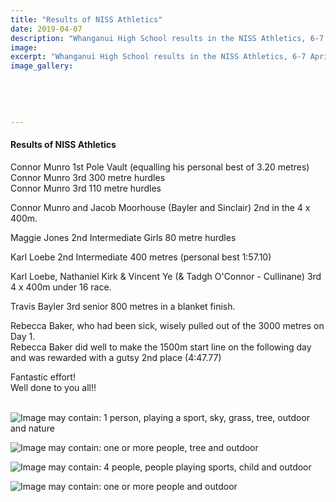```yaml
---
title: "Results of NISS Athletics"
date: 2019-04-07
description: "Whanganui High School results in the NISS Athletics, 6-7 April 2019 in Tauranga Domain, Tauranga..."
image: 
excerpt: "Whanganui High School results in the NISS Athletics, 6-7 April 2019 in Tauranga Domain, Tauranga."
image_gallery:
    
    
    
    
    
---
```


<h4>Results of NISS Athletics</h4>
<p>Connor Munro 1st Pole Vault (equalling his personal best of 3.20 metres)<br />Connor Munro 3rd 300 metre hurdles<br />Connor Munro 3rd 110 metre hurdles</p>
<div class="text_exposed_show">
<p>Connor Munro and Jacob Moorhouse (Bayler and Sinclair) 2nd in the 4 x 400m.</p>
<p>Maggie Jones 2nd Intermediate Girls 80 metre hurdles</p>
<p>Karl Loebe 2nd Intermediate 400 metres (personal best 1:57.10)</p>
<p>Karl Loebe, Nathaniel Kirk &amp; Vincent Ye (&amp; Tadgh O'Connor - Cullinane) 3rd 4 x 400m under 16 race.</p>
<p>Travis Bayler 3rd senior 800 metres in a blanket finish.</p>
<p>Rebecca Baker, who had been sick, wisely pulled out of the 3000 metres on Day 1.<br />Rebecca Baker did well to make the 1500m start line on the following day and was rewarded with a gutsy 2nd place (4:47.77)</p>
<p>Fantastic effort!&nbsp;<br />Well done to you all!!<br /><br /></p>
</div>
<p><img src="https://scontent-syd2-1.xx.fbcdn.net/v/t1.0-9/57038209_1229146723901098_5571410453722038272_n.jpg?_nc_cat=103&amp;_nc_ht=scontent-syd2-1.xx&amp;oh=c78c77c10f456d6736dc8798517b10da&amp;oe=5D354DC0" alt="Image may contain: 1 person, playing a sport, sky, grass, tree, outdoor and nature" /></p>
<p><img src="https://scontent-syd2-1.xx.fbcdn.net/v/t1.0-9/56877187_1229146340567803_5590944205502414848_n.jpg?_nc_cat=107&amp;_nc_ht=scontent-syd2-1.xx&amp;oh=4d7005ea11cdc6871f21b4f8b9192fcf&amp;oe=5D3290D5" alt="Image may contain: one or more people, tree and outdoor" /></p>
<p><img src="https://scontent-syd2-1.xx.fbcdn.net/v/t1.0-9/56806578_1229147413901029_8414880125971070976_n.jpg?_nc_cat=103&amp;_nc_ht=scontent-syd2-1.xx&amp;oh=3eeeebc10333ea229c08acf9dc783101&amp;oe=5D4F23DA" alt="Image may contain: 4 people, people playing sports, child and outdoor" /></p>
<p><img src="https://scontent-syd2-1.xx.fbcdn.net/v/t1.0-9/56679294_1229146077234496_4751163926018785280_n.jpg?_nc_cat=106&amp;_nc_ht=scontent-syd2-1.xx&amp;oh=00344074012aa950162dd73cc1c9c715&amp;oe=5D038171" alt="Image may contain: one or more people and outdoor" /></p>

